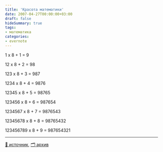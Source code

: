 ```yaml
---
title: 'Красота математики'
date: 2007-04-27T00:00:00+03:00
draft: false
hideSummary: true
tags:
- математика
categories:
- evernote
---
```


1 х 8 + 1 = 9

12 х 8 + 2 = 98

123 х 8 + 3 = 987

1234 х 8 + 4 = 9876

12345 х 8 + 5 = 98765

123456 х 8 + 6 = 987654

1234567 х 8 + 7 = 9876543

12345678 х 8 + 8 = 98765432

123456789 х 8 + 9 = 987654321

---

[:link: источник](http://www.doodoo.ru/news-3209.html), [:card_index_dividers: архив](https://web.archive.org/web/20170708081433/http://www.doodoo.ru:80/news-3209.html)